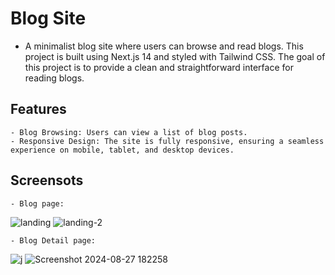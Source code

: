 # Blog Site
  - A minimalist blog site where users can browse and read blogs. This project is built using Next.js 14 and styled with Tailwind CSS. The goal of this project is to provide a clean and straightforward interface for reading blogs.

  ## Features
    - Blog Browsing: Users can view a list of blog posts.
    - Responsive Design: The site is fully responsive, ensuring a seamless experience on mobile, tablet, and desktop devices.
  ## Screensots
    - Blog page:
  ![landing](https://github.com/user-attachments/assets/de58db3e-221a-41ce-845f-cf9608e4205c)
  ![landing-2](https://github.com/user-attachments/assets/0673e5b6-a436-44eb-b3cb-c724c6a47dcc)

    - Blog Detail page:
  ![j](https://github.com/user-attachments/assets/c79528a1-1e7d-4df4-aab9-28da6f7379af)
  ![Screenshot 2024-08-27 182258](https://github.com/user-attachments/assets/462f51b0-f647-4d89-9462-90b8de03bb34)
  

